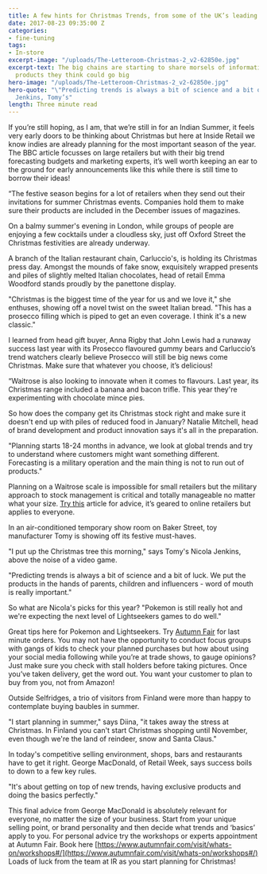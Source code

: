 ```yaml
---
title: A few hints for Christmas Trends, from some of the UK’s leading retailers
date: 2017-08-23 09:35:00 Z
categories:
- fine-tuning
tags:
- In-store
excerpt-image: "/uploads/The-Letteroom-Christmas-2_v2-62850e.jpg"
excerpt-text: The big chains are starting to share morsels of information about the
  products they think could go big
hero-image: "/uploads/The-Letteroom-Christmas-2_v2-62850e.jpg"
hero-quote: "\"Predicting trends is always a bit of science and a bit of luck” Nicola
  Jenkins, Tomy’s"
length: Three minute read
---
```


If you’re still hoping, as I am, that we’re still in for an Indian Summer, it feels very early doors to be thinking about Christmas but here at Inside Retail we know indies are already planning for the most important season of the year. The BBC article focusses on large retailers but with their big trend forecasting budgets and marketing experts, it’s well worth keeping an ear to the ground for early announcements like this while there is still time to borrow their ideas!

“The festive season begins for a lot of retailers when they send out their invitations for summer Christmas events. Companies hold them to make sure their products are included in the December issues of magazines.

On a balmy summer's evening in London, while groups of people are enjoying a few cocktails under a cloudless sky, just off Oxford Street the Christmas festivities are already underway.

A branch of the Italian restaurant chain, Carluccio's, is holding its Christmas press day. Amongst the mounds of fake snow, exquisitely wrapped presents and piles of slightly melted Italian chocolates, head of retail Emma Woodford stands proudly by the panettone display.

"Christmas is the biggest time of the year for us and we love it," she enthuses, showing off a novel twist on the sweet Italian bread. "This has a prosecco filling which is piped to get an even coverage. I think it's a new classic."

I learned from head gift buyer, Anna Rigby that John Lewis had a runaway success last year with its Prosecco flavoured gummy bears and Carluccio’s trend watchers clearly believe Prosecco will still be big news come Christmas. Make sure that whatever you choose, it’s delicious!

“Waitrose is also looking to innovate when it comes to flavours. Last year, its Christmas range included a banana and bacon trifle. This year they're experimenting with chocolate mince pies.

So how does the company get its Christmas stock right and make sure it doesn't end up with piles of reduced food in January? Natalie Mitchell, head of brand development and product innovation says it's all in the preparation.

"Planning starts 18-24 months in advance, we look at global trends and try to understand where customers might want something different. Forecasting is a military operation and the main thing is not to run out of products."

Planning on a Waitrose scale is impossible for small retailers but the military approach to stock management is critical and totally manageable no matter what your size. [Try this](http://insideretail.com/articles/how-to-be-successful-in-ecommerce-this-christmas/) article for advice, it’s geared to online retailers but applies to everyone.

In an air-conditioned temporary show room on Baker Street, toy manufacturer Tomy is showing off its festive must-haves.

"I put up the Christmas tree this morning," says Tomy's Nicola Jenkins, above the noise of a video game.

"Predicting trends is always a bit of science and a bit of luck. We put the products in the hands of parents, children and influencers - word of mouth is really important."

So what are Nicola's picks for this year? "Pokemon is still really hot and we're expecting the next level of Lightseekers games to do well."

Great tips here for Pokemon and Lightseekers. Try [Autumn Fair](https://www.autumnfair.com/) for last minute orders. You may not have the opportunity to conduct focus groups with gangs of kids to check your planned purchases but how about using your social media following while you’re at trade shows, to gauge opinions? Just make sure you check with stall holders before taking pictures. Once you’ve taken delivery, get the word out. You want your customer to plan to buy from you, not from Amazon!

Outside Selfridges, a trio of visitors from Finland were more than happy to contemplate buying baubles in summer.

"I start planning in summer," says Diina, "it takes away the stress at Christmas. In Finland you can't start Christmas shopping until November, even though we're the land of reindeer, snow and Santa Claus."

In today's competitive selling environment, shops, bars and restaurants have to get it right. George MacDonald, of Retail Week, says success boils to down to a few key rules.

"It's about getting on top of new trends, having exclusive products and doing the basics perfectly."

This final advice from George MacDonald is absolutely relevant for everyone, no matter the size of your business. Start from your unique selling point, or brand personality and then decide what trends and ‘basics’ apply to you. For personal advice try the workshops or experts appointment at Autumn Fair. Book here [https://www.autumnfair.com/visit/whats-on/workshops#/](https://www.autumnfair.com/visit/whats-on/workshops#/)
Loads of luck from the team at IR as you start planning for Christmas!